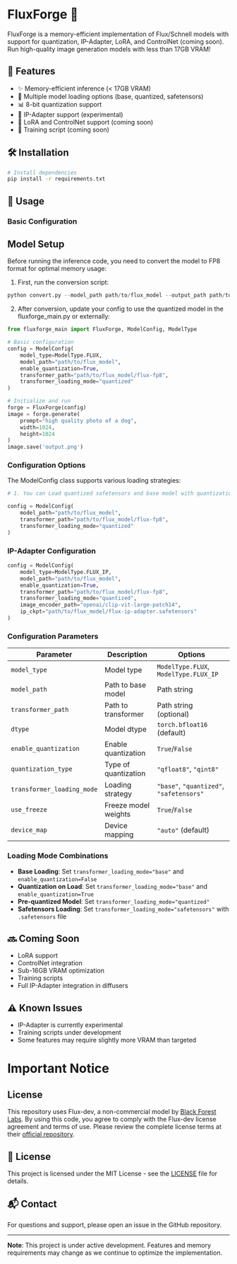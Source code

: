 # FluxForge 🚀

FluxForge is a memory-efficient implementation of Flux/Schnell models with support for quantization, IP-Adapter, LoRA, and ControlNet (coming soon). Run high-quality image generation models with less than 17GB VRAM!

## 🌟 Features

- ✨ Memory-efficient inference (< 17GB VRAM)
- 🔧 Multiple model loading options (base, quantized, safetensors)
- 📊 8-bit quantization support
- 🎯 IP-Adapter support (experimental)
- 🔄 LoRA and ControlNet support (coming soon)
- 🚂 Training script (coming soon)

## 🛠️ Installation

```bash
# Install dependencies
pip install -r requirements.txt
```

## 🚀 Usage

### Basic Configuration

## Model Setup
Before running the inference code, you need to convert the model to FP8 format for optimal memory usage:

1. First, run the conversion script:
```python
python convert.py --model_path path/to/flux_model --output_path path/to/flux_model/flux-fp8 --quantization_type qfloat8
```

2. After conversion, update your config to use the quantized model in the fluxforge_main.py or externally:

```python
from fluxforge_main import FluxForge, ModelConfig, ModelType

# Basic configuration
config = ModelConfig(
    model_type=ModelType.FLUX,
    model_path="path/to/flux_model",
    enable_quantization=True,
    transformer_path="path/to/flux_model/flux-fp8",
    transformer_loading_mode="quantized"
)

# Initialize and run
forge = FluxForge(config)
image = forge.generate(
    prompt="high quality photo of a dog",
    width=1024,
    height=1024
)
image.save('output.png')
```

### Configuration Options

The ModelConfig class supports various loading strategies:

```python
# 1. You can Load quantized safetensors and base model with quantization but prefered mothod is pre-quantized model from convert.py

config = ModelConfig(
    model_path="path/to/flux_model",
    transformer_path="path/to/flux_model/flux-fp8",
    transformer_loading_mode="quantized"
)
```

### IP-Adapter Configuration

```python
config = ModelConfig(
    model_type=ModelType.FLUX_IP,
    model_path="path/to/flux_model",
    enable_quantization=True,
    transformer_path="path/to/flux_model/flux-fp8",
    transformer_loading_mode="quantized",
    image_encoder_path="openai/clip-vit-large-patch14",
    ip_ckpt="path/to/flux_model/flux-ip-adapter.safetensors"
)
```

### Configuration Parameters

| Parameter | Description | Options |
|-----------|-------------|----------|
| `model_type` | Model type | `ModelType.FLUX`, `ModelType.FLUX_IP` |
| `model_path` | Path to base model | Path string |
| `transformer_path` | Path to transformer | Path string (optional) |
| `dtype` | Model dtype | `torch.bfloat16` (default) |
| `enable_quantization` | Enable quantization | `True`/`False` |
| `quantization_type` | Type of quantization | `"qfloat8"`, `"qint8"` |
| `transformer_loading_mode` | Loading strategy | `"base"`, `"quantized"`, `"safetensors"` |
| `use_freeze` | Freeze model weights | `True`/`False` |
| `device_map` | Device mapping | `"auto"` (default) |

### Loading Mode Combinations

- **Base Loading**: Set `transformer_loading_mode="base"` and `enable_quantization=False`
- **Quantization on Load**: Set `transformer_loading_mode="base"` and `enable_quantization=True`
- **Pre-quantized Model**: Set `transformer_loading_mode="quantized"`
- **Safetensors Loading**: Set `transformer_loading_mode="safetensors"` with `.safetensors` file

## 🔜 Coming Soon

- LoRA support
- ControlNet integration
- Sub-16GB VRAM optimization
- Training scripts
- Full IP-Adapter integration in diffusers

## ⚠️ Known Issues

- IP-Adapter is currently experimental
- Training scripts under development
- Some features may require slightly more VRAM than targeted

# Important Notice

## License
This repository uses Flux-dev, a non-commercial model by [Black Forest Labs](https://github.com/black-forest-labs/flux). By using this code, you agree to comply with the Flux-dev license agreement and terms of use. Please review the complete license terms at their [official repository](https://github.com/black-forest-labs/flux).


## 📝 License

This project is licensed under the MIT License - see the [LICENSE](LICENSE) file for details.

## 📬 Contact

For questions and support, please open an issue in the GitHub repository.

---
**Note**: This project is under active development. Features and memory requirements may change as we continue to optimize the implementation.
